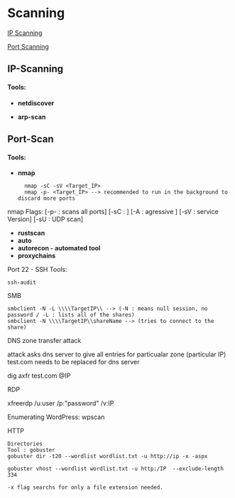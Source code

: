 # Scanning 


[IP Scanning](#IP-Scanning)

[Port Scanning](#Port-Scan)

## IP-Scanning
#### Tools: 
- <strong>netdiscover</strong>

- <strong>arp-scan</strong>

    

## Port-Scan
#### Tools:
- <strong>nmap</strong>

        nmap -sC -sV <Target_IP>
        nmap -p- <Target_IP> --> recommended to run in the background to discard more ports
nmap Flags: [-p- : scans all ports] [-sC : ] [-A : agressive ] [-sV : service Version] [-sU : UDP scan]
- <strong>rustscan</strong> 
- <strong>auto</strong>
- <strong>autorecon - automated tool</strong>
- <strong>proxychains</strong>
        
        

Port 22 - SSH
Tools:
    
    ssh-audit

SMB

    smbclient -N -L \\\\TargetIP\\ --> (-N : means null session, no password / -L : lists all of the shares)
    smbclient -N \\\\TargetIP\\shareName --> (tries to connect to the share)


DNS zone transfer attack

attack asks dns server to give all entries for particualar zone (particular IP) test.com needs to be replaced for dns server

dig axfr test.com @IP


RDP

xfreerdp /u:user /p:"password" /v:IP

Enumerating WordPress: wpscan

HTTP 

    Directories
    Tool : gobuster
    gobuster dir -t20 --wordlist wordlist.txt -u http://ip -x -aspx

    gobuster vhost --wordlist wordlist.txt -u http:/IP  --exclude-length 334

    -x flag searchs for only a file extension needed.
